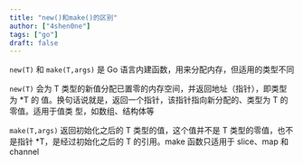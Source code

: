 ```yaml
---
title: "new()和make()的区别"
author: ["4shen0ne"]
tags: ["go"]
draft: false
---
```


`new(T)` 和 `make(T,args)` 是 Go 语言内建函数，用来分配内存，但适用的类型不同

`new(T)` 会为 T 类型的新值分配已置零的内存空间，并返回地址（指针），即类型为 \*T 的
值。换句话说就是，返回一个指针，该指针指向新分配的、类型为 T 的零值。适用于值类
型，如数组、结构体等

`make(T,args)` 返回初始化之后的 T 类型的值，这个值并不是 T 类型的零值，也不是指针
\*T，是经过初始化之后的 T 的引用。make 函数只适用于 slice、map 和 channel
